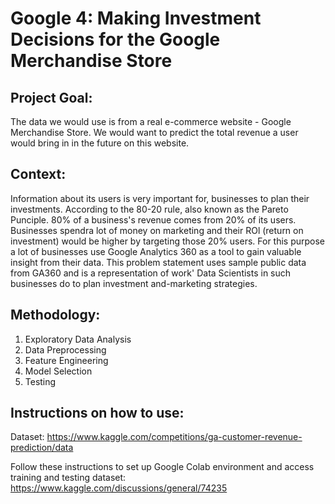 # Google 4: Making Investment Decisions for the Google Merchandise Store  

## Project Goal:
The data we would use is from a real e-commerce website - Google Merchandise Store. We would want to predict the total revenue a user would bring in in the future on this website. 

## Context:
Information about its users is very important for, businesses to plan their investments. According to the 80-20 rule, also known as the Pareto Punciple. 80% of a business's revenue comes from 20% of its users. Businesses spendra lot of money on marketing and their ROl (return on investment) would be higher by targeting those 20% users. For this purpose a lot of businesses use Google Analytics 360 as a tool to gain valuable insight from their data. This problem statement uses sample public data from GA360 and is a representation of work' Data Scientists in such businesses do to plan investment and-marketing strategies. 

## Methodology:
1. Exploratory Data Analysis
2. Data Preprocessing
3. Feature Engineering
4. Model Selection
5. Testing

## Instructions on how to use:
Dataset: https://www.kaggle.com/competitions/ga-customer-revenue-prediction/data

Follow these instructions to set up Google Colab environment and access training and testing dataset: https://www.kaggle.com/discussions/general/74235



